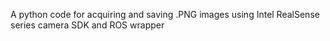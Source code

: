 A python code for acquiring and saving .PNG images using Intel RealSense series camera SDK and ROS wrapper
